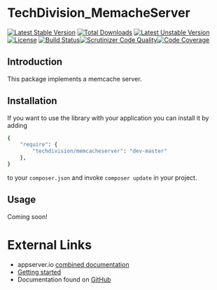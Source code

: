 # TechDivision_MemacheServer

[![Latest Stable Version](https://poser.pugx.org/techdivision/memcacheserver/v/stable.png)](https://packagist.org/packages/techdivision/memcacheserver) [![Total Downloads](https://poser.pugx.org/techdivision/memcacheserver/downloads.png)](https://packagist.org/packages/techdivision/memcacheserver) [![Latest Unstable Version](https://poser.pugx.org/techdivision/memcacheserver/v/unstable.png)](https://packagist.org/packages/techdivision/memcacheserver) [![License](https://poser.pugx.org/techdivision/memcacheserver/license.png)](https://packagist.org/packages/techdivision/memcacheserver) [![Build Status](https://travis-ci.org/techdivision/TechDivision_MemcacheServer.png)](https://travis-ci.org/techdivision/TechDivision_MemcacheServer)[![Scrutinizer Code Quality](https://scrutinizer-ci.com/g/techdivision/TechDivision_MemcacheServer/badges/quality-score.png?b=master)](https://scrutinizer-ci.com/g/techdivision/TechDivision_MemcacheServer/?branch=master)[![Code Coverage](https://scrutinizer-ci.com/g/techdivision/TechDivision_MemcacheServer/badges/coverage.png?b=master)](https://scrutinizer-ci.com/g/techdivision/TechDivision_MemcacheServer/?branch=master)

## Introduction

This package implements a memcache server.

## Installation

If you want to use the library with your application you can install it by adding

```sh
{
    "require": {
        "techdivision/memcacheserver": "dev-master"
    },
}
```

to your ```composer.json``` and invoke ```composer update``` in your project.

## Usage

Coming soon!

# External Links

* appserver.io [combined documentation](http://docs.appserver.io)
* [Getting started](https://github.com/techdivision/TechDivision_AppserverDocumentation/tree/master/docs/getting-started)
* Documentation found on [GitHub](https://github.com/techdivision/TechDivision_AppserverDocumentation)